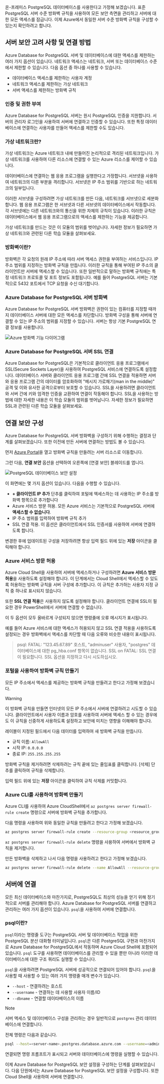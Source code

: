 온-프레미스 PostgreSQL 데이터베이스를 사용한다고 가정해 보겠습니다. 표준 PostgreSQL 서버 수준 방화벽 규칙을 사용하여 모든 보안 측면을 관리하고 서버에 대한 모든 액세스를 잠급니다. 이제 Azure에서 동일한 서버 수준 방화벽 규칙을 구성할 수 있는지 확인하려고 합니다.

## <a name="server-security-considerations-and-connection-methods"></a>서버 보안 고려 사항 및 연결 방법

Azure Database for PostgreSQL 서버 및 데이터베이스에 대한 액세스를 제한하는 여러 가지 옵션이 있습니다. 네트워크 액세스는 네트워크, 서버 또는 데이터베이스 수준에서 제한할 수 있습니다. 다음 옵션 중 하나를 사용할 수 있습니다.

- 데이터베이스 액세스를 제한하는 사용자 계정
- 네트워크 액세스를 제한하는 가상 네트워크
- 서버 액세스를 제한하는 방화벽 규칙

### <a name="authentication-and-authorization"></a>인증 및 권한 부여

Azure Database for PostgreSQL 서버는 원시 PostgreSQL 인증을 지원합니다. 서버의 관리자 로그인을 사용하여 서버에 연결하고 인증할 수 있습니다. 또한 특정 데이터베이스에 연결하는 사용자를 만들어 액세스를 제한할 수도 있습니다.

### <a name="what-is-a-virtual-network"></a>가상 네트워크란?

가상 네트워크는 Azure 네트워크 내에 만들어진 논리적으로 격리된 네트워크입니다. 가상 네트워크를 사용하여 다른 리소스에 연결할 수 있는 Azure 리소스를 제어할 수 있습니다.

데이터베이스에 연결하는 웹 응용 프로그램을 실행한다고 가정합니다. 서브넷을 사용하여 네트워크의 다른 부분을 격리합니다. 서브넷은 IP 주소 범위를 기반으로 하는 네트워크의 일부입니다.

이러한 서브넷을 구성하려면 가상 네트워크를 만든 다음, 네트워크를 서브넷으로 세분화합니다. 웹 응용 프로그램은 한 서브넷과 다른 서브넷의 데이터베이스에서 작동합니다. 각 서브넷에는 다른 네트워크와의 통신을 위한 자체의 규칙이 있습니다. 이러한 규칙은 데이터베이스에서 웹 응용 프로그램으로의 액세스를 제한하는 기능을 제공합니다.

가상 네트워크를 만드는 것은 이 모듈의 범위를 벗어납니다. 자세한 정보가 필요하면 가상 네트워크와 관련된 다른 학습 모듈을 살펴보세요.

### <a name="what-is-a-firewall"></a>방화벽이란?

방화벽은 각 요청의 원래 IP 주소에 따라 서버 액세스 권한을 부여하는 서비스입니다. IP 주소 범위를 지정하는 방화벽 규칙을 만듭니다. 이러한 규칙을 통해 부여된 IP 주소의 클라이언트만 서버에 액세스할 수 있습니다. 또한 일반적으로 말하는 방화벽 규칙에는 특정 네트워크 프로토콜 및 포트 정보도 포함됩니다. 예를 들어 PostgreSQL 서버는 기본적으로 5432 포트에서 TCP 요청을 수신 대기합니다.

### <a name="azure-database-for-postgresql-server-firewall"></a>Azure Database for PostgreSQL 서버 방화벽

Azure Database for PostgreSQL 서버 방화벽은 권한이 있는 컴퓨터를 지정할 때까지 데이터베이스 서버에 대한 모든 액세스를 차단합니다. 방화벽 구성을 통해 서버에 연결할 수 있는 IP 주소의 범위를 지정할 수 있습니다. 서버는 항상 기본 PostgreSQL 연결 정보를 사용합니다.

![Azure 방화벽 기능 다이어그램](../media-draft/7-firewall-diagram.png)

### <a name="azure-database-for-postgresql-server-ssl-connections"></a>Azure Database for PostgreSQL 서버 SSL 연결

Azure Database for PostgreSQL은 기본적으로 클라이언트 응용 프로그램에서 SSL(Secure Sockets Layer)을 사용하여 PostgreSQL 서비스에 연결하도록 설정합니다. 데이터베이스 서버와 클라이언트 응용 프로그램 간에 SSL 연결을 적용하면 서버와 응용 프로그램 간의 데이터를 암호화하여 "메시지 가로채기(man in the middle)" 공격 및 이와 유사한 공격으로부터 보호할 수 있습니다. SSL을 사용하려면 클라이언트와 서버 간에 키와 엄격한 인증을 교환하여 연결이 작동해야 합니다. SSL을 사용하는 방법에 대한 자세한 내용은 이 학습 모듈의 범위를 벗어납니다. 자세한 정보가 필요하면 SSL과 관련된 다른 학습 모듈을 살펴보세요.

## <a name="configure-connection-security"></a>연결 보안 구성

Azure Database for PostgreSQL 서버 방화벽을 구성하기 위해 수행하는 결정과 단계를 살펴보겠습니다. 또한 이전에 만든 서버에 연결하는 방법도 볼 수 있습니다.

먼저 [Azure Portal](https://portal.azure.com?azure-portal=true)을 열고 방화벽 규칙을 만들려는 서버 리소스로 이동합니다.

그런 다음, **연결 보안** 옵션을 선택하여 오른쪽에 [연결 보안] 블레이드를 엽니다.

![PostgreSQL 데이터베이스 보안 설정](../media-draft/7-db-security-settings.png)

이 화면에는 몇 가지 옵션이 있습니다. 다음을 수행할 수 있습니다.

- **+ 클라이언트 IP 추가** 단추를 클릭하여 포털에 액세스하는 데 사용하는 IP 주소를 방화벽 항목으로 추가합니다
- Azure 서비스 방문 허용. 모든 Azure 서비스는 기본적으로 PostgreSQL 서버에 **액세스할 수 없습니다**.
- IP 주소 범위를 입력하여 방화벽 규칙 추가
- SSL 연결 적용. 이 옵션은 클라이언트에서 SSL 인증서를 사용하여 서버에 연결하도록 합니다.

변경한 후에 업데이트된 구성을 저장하려면 항상 입력 필드 위에 있는 **저장** 아이콘을 클릭해야 합니다.

### <a name="allow-access-to-azure-services"></a>Azure 서비스 방문 허용

Azure Cloud Shell을 사용하여 서버에 액세스하거나 구성하려면 **Azure 서비스 방문 허용**을 사용하도록 설정해야 합니다. 이 단계에서는 Cloud Shell에서 액세스할 수 있도록 허용하는 방화벽 규칙을 서버 구성에 추가합니다. 이 규칙은 추가하는 사용자 지정 규칙 중 하나로 표시되지 않습니다.

또한 **SSL 연결 적용**은 사용하지 않도록 설정해야 합니다. 클라이언트 연결에 SSL이 필요한 경우 PowerShell에서 서버에 연결할 수 없습니다.

이 두 옵션이 모두 올바르게 구성되지 않으면 명령줄에 오류 메시지가 표시됩니다.

예를 들어 Azure 서비스에 대한 액세스가 허용되지 않고 SSL 연결 적용을 사용하도록 설정되는 경우 방화벽에서 액세스를 차단할 때 다음 오류와 비슷한 내용이 표시됩니다.

> psql: FATAL: "123.45.67.89" 호스트, "adminuser" 사용자, "postgres" 데이터베이스에 대한 pg_hba.conf 항목이 없습니다. SSL on FATAL: SSL 연결이 필요합니다. SSL 옵션을 지정하고 다시 시도하십시오.

### <a name="create-a-firewall-rule-using-the-portal"></a>포털을 사용하여 방화벽 규칙 만들기

모든 IP 주소에서 액세스를 제공하는 방화벽 규칙을 만들려고 한다고 가정해 보겠습니다.

> [!WARNING]
> 이 방화벽 규칙을 만들면 인터넷의 모든 IP 주소에서 서버에 연결하려고 시도할 수 있습니다. 클라이언트에서 사용자 이름과 암호를 사용하여 서버에 액세스 할 수 있는 경우에도 이 규칙을 신중하게 사용하도록 설정하고 보안에 미치는 영향을 이해해야 합니다.

레이블이 지정된 필드에서 다음 데이터를 입력하여 새 방화벽 규칙을 만듭니다.

- 규칙 이름: `AllowAll`
- 시작 IP: `0.0.0.0`
- 종료 IP: `255.255.255.255`

방화벽 규칙을 제거하려면 삭제하려는 규칙 끝에 있는 줄임표를 클릭합니다. [삭제] 단추를 클릭하여 규칙을 삭제합니다.

입력 필드 위에 있는 **저장** 아이콘을 클릭하여 규칙 삭제를 커밋합니다.

### <a name="create-a-firewall-rule-using-the-azure-cli"></a>Azure CLI를 사용하여 방화벽 만들기

Azure CLI를 사용하여 Azure CloudShell에서 `az postgres server firewall-rule create` 명령으로 서버에 방화벽 규칙을 추가합니다.

다음 명령을 사용하여 위와 동일한 규칙을 만들려고 한다고 가정해 보겠습니다.

  ```bash
  az postgres server firewall-rule create --resource-group <resource_group_name> --server <server-name> --name AllowAll --start-ip-address 0.0.0.0 --end-ip-address 255.255.255.255
  ```

`az postgres server firewall-rule delete` 명령을 사용하여 서버에서 방화벽 규칙을 제거합니다.

만든 방화벽을 삭제하고 나서 다음 명령을 사용하려고 한다고 가정해 보겠습니다.

  ```bash
  az postgres server firewall-rule delete --name AllowAll --resource-group <resource_group_name> --server-name <server-name>
  ```

## <a name="connecting-to-your-server"></a>서버에 연결

모든 최신 데이터베이스와 마찬가지로, PostgreSQL도 최상의 성능을 얻기 위해 정기적으로 서버를 관리해야 합니다. Azure Database for PostgreSQL 서버를 연결하고 관리하는 여러 가지 옵션이 있습니다. `psql`을 사용하여 서버에 연결합니다.

### <a name="what-is-psql"></a>psql이란?

`psql`이라는 명령줄 도구는 PostgreSQL 서버 및 데이터베이스 작업을 위한 PostgreSQL 분산 대화형 터미널입니다. `psql`은 다른 PostgreSQL 구현과 마찬가지로 Azure Database for PostgreSQL에서 작동하며 Azure Cloud Shell에 포함되어 있습니다. `psql` 도구를 사용하면 데이터베이스를 관리할 수 있을 뿐만 아니라 이러한 데이터베이스에 대한 구조 쿼리도 실행할 수 있습니다.

`psql`을 사용하려면 PostgreSQL 서버에 성공적으로 연결되어 있어야 합니다. `psql`을 사용할 때 사용할 수 있는 여러 가지 명령줄 매개 변수가 있습니다.

- `--host` - 연결하려는 호스트
- `--username` - 연결하는 데 사용할 사용자 이름/ID
- `--dbname` - 연결할 데이타베이스의 이름

> [!Note]
> 서버 액세스 및 데이터베이스 구성을 관리하는 경우 일반적으로 `postgres` 관리 데이터베이스에 연결합니다.

전체 명령은 다음과 같습니다.

  ```bash
  psql --host=<server-name>.postgres.database.azure.com --username=<admin-user>@<server-name> --dbname=<database>
  ```

연결되면 명령 프롬프트가 표시되고 서버와 데이터베이스에 명령을 실행할 수 있습니다.

이제 Azure Database for PostgreSQL 보안 설정을 구성하는 단계를 살펴보았습니다. 다음 단원에서는 Azure Database for PostgreSQL 보안 설정을 구성합니다. 또한 Cloud Shell을 사용하여 서버에 연결합니다.